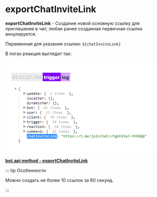 # exportChatInviteLink

**exportChatInviteLink** - Создание новой основную ссылку для приглашения в чат; любая ранее созданная первичная ссылка аннулируется.

Переменная для указания ссылки: ```${chatInviteLink}```

В логах реакция выглядит так: 

![](./1.png)

[**bot.api method - exportChatInviteLink**](https://core.telegram.org/bots/api#exportchatinvitelink)

::: tip  Особенности

Можно создать не более 10 ссылок за 60 секунд. 

:::

